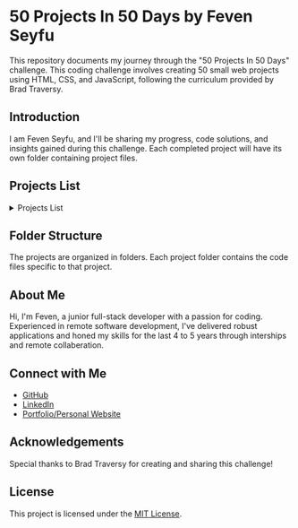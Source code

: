 # 50 Projects In 50 Days by Feven Seyfu

This repository documents my journey through the "50 Projects In 50 Days" challenge. This coding challenge involves creating 50 small web projects using HTML, CSS, and JavaScript, following the curriculum provided by Brad Traversy.

## Introduction

I am Feven Seyfu, and I'll be sharing my progress, code solutions, and insights gained during this challenge. Each completed project will have its own folder containing project files.

## Projects List 

<details>
<summary>Projects List</summary>

### Day 1: [Expanding Cards](https://github.com/FevenSeyfu/50-projects-50-day-Feven)
- Dynamic and visually appealing card layouts with HTML, CSS, and JavaScript.A list of image cards that expand on click.
- Focus Point : CSS Transform, Transition and JS event handling

### Day 2: [Progress Steps](https://github.com/FevenSeyfu/50-projects-50-day-Feven)
- Dynamic and visually appealing circles taking track of progress in respone to button click with HTML, CSS, and JavaScript
- Focus Point : CSS Transform, Transition and JS event handling

### Day 3: [Rotating Navigation Animation](https://github.com/FevenSeyfu/50-projects-50-day-Feven)
- Rotating Navigation Animation :  A ui with close and open button with rotating animation to hide or show the Navigation menu built with HTML, CSS, and JavaScript.
- Focus point : CSS Transform and Transition

### Day 4: [Hidden Search  Widget](https://github.com/FevenSeyfu/50-projects-50-day-Feven)
- Hidden Search  Widget : A Search bar widget with transition where the search input is only visible and on focus on click and hidden on click of the icon built with HTML, CSS, and JavaScript.
- Focus point : CSS Transition and Transform

### Day 5: [Blurry Loading](https://github.com/FevenSeyfu/50-projects-50-day-Feven)
- Blurry Loading : A Blurry image loading on page reload with counting percentile built with HTML, CSS, and JavaScript.
- Focus point : CSS filter property and background image

### Day 6: [Scroll Animation](https://github.com/FevenSeyfu/50-projects-50-day-Feven)
- Scroll Animation : A scroll animation with container boxes where boxes slide to be visible on scroll, for even numbered boxes slide from left and odd from right, built with HTML, CSS, and JavaScript.
- Focus point : CSS transfrom and transition,JS on scroll event and getBoundingClientRect function

### Day 7: [Split Landing page](https://github.com/FevenSeyfu/50-projects-50-day-Feven)
- Split Landing page : A Landing page with split cards that enlarge or minimize on hover with smooth transitions, built with HTML, CSS, and JavaScript.
- Focus point : CSS transfrom and transition,JS mouseenter and mouseleave events

### Day 8: [Form Wave Animation](https://github.com/FevenSeyfu/50-projects-50-day-Feven)
- Form Wave Animation : A login form ui that creates wavy animation and change colors of the labels when input field is active or in focus, built with HTML, CSS, and JavaScript.
- Focus point : CSS transfrom and transition,HTML form

### Day 9: [Sound Board](https://github.com/FevenSeyfu/50-projects-50-day-Feven)
- Sound Board : A clickable card that plays an audio depending on the clicked sound name, built with HTML, CSS, and JavaScript.
- Focus point : HTML audio element, JS event handling and play()

### Day 10: [Dad Jokes](https://github.com/FevenSeyfu/50-projects-50-day-Feven)
- Dad Jokes: An app that fetches and displays random jokes from an api with a click of a button , built with HTML, CSS, and JavaScript.
- Focus point : Javascript -event handling, Api call, Fetch()

### Day 11: [Event KeyCodes](https://github.com/FevenSeyfu/50-projects-50-day-Feven)
- Event KeyCodes: A mini app when key press that renders details of Key like the key,key code(numerical) and key code for the pressed key, built with HTML, CSS, and JavaScript.
- Focus point : Javascript -event handling on key down, html-small element

### Day 12: [FAQ Collapse](https://github.com/FevenSeyfu/50-projects-50-day-Feven)
- FAQ Collapse: A mini app that display FAQ with a toggle button to hide and expand details, built with HTML, CSS, and JavaScript.
- Focus point : Javascript Event Handler, HTML and css-toggle,  fontawesome icons

### Day 13: [Random Choice Picker](https://github.com/FevenSeyfu/50-projects-50-day-Feven)
- Random Choice Picker : A mini project that creats tags from input separate each tag when encounter comma,and picks random tag on inter, built with HTML, CSS, and JavaScript.
- Focus point : Javascript Event Handler(keyup),asynch with setInterval(),setTimeout() HTML and css-style spans

### Day 14: [Animated Navigation](https://github.com/FevenSeyfu/50-projects-50-day-Feven)
- Animated Navigation : A  Nav bar that is active or hidden on a click of a button with cool animation to for transition, built with HTML, CSS, and JavaScript.
- Focus point : Javascript Event Handler(click) and toggel class,HTML and css-animation with transition and transformations

### Day 15: [Incrementing Counter](https://github.com/FevenSeyfu/50-projects-50-day-Feven)
- Incrementing Counter : A UI to diplay social media counts with an incrementing counter starting from zero to total, built with HTML, CSS, and JavaScript.
- Focus point : Javascript incementing counter,font awesome Icons

### Day 16: [Drink Water](https://github.com/FevenSeyfu/50-projects-50-day-Feven)
- Drink Water : A mini app to track water in take with a click of a button, built with HTML, CSS, and JavaScript.
- Focus point : Javascript event handling,CSS shapes with border

### Day 18: [Background Slider](https://github.com/FevenSeyfu/50-projects-50-day-Feven)
- Background Slider: A UI with background image and a slider to view the focused image, with a left and righ arrow click can slide between images, built with HTML, CSS, and JavaScript.
- Focus point : Javascript event handling,CSS background image and cover, psudo-element before

### Day 19: [Theme Clock](https://github.com/FevenSeyfu/50-projects-50-day-Feven)
- Theme Clock: A simple app that displays time and date with both digital and analogy clock integrated with toggle button to change theme to light/ dark on click, built with HTML, CSS, and JavaScript.
- Focus point : Javascript event handling,Date(),CSS-changing theme

### Day 20: [Button Ripple Effect](https://github.com/FevenSeyfu/50-projects-50-day-Feven)
- Button Ripple Effect: A simple ui with centered button, on click button has ripple effect, built with HTML, CSS, and JavaScript.
- Focus point : Javascript event handling,CSS-animation

### Day 21: [Drag and Drop](https://github.com/FevenSeyfu/50-projects-50-day-Feven)
- Drag and drop: A simple UI with 5 boxes and drag and drop images from box to box , built with HTML, CSS, and JavaScript.
- Focus point : HTML -drag and Drop ,Javascript event handling and class,CSS-background image

### Day 21: [Drawing APP](https://github.com/FevenSeyfu/50-projects-50-day-Feven)
- Drawing APP: A mini app with simple ui that has canvas to draw on and functional operators to increase/decrease stroke size,change color and clear all, built with HTML, CSS, and JavaScript.
- Focus point : HTML-Canvas,Javascript event handling and getContext(),drwing,circle and lines
</details>

## Folder Structure

The projects are organized in folders. Each project folder contains the code files specific to that project.

## About Me

Hi, I'm Feven, a junior full-stack developer with a passion for coding. Experienced in remote software development, I've delivered robust applications and honed my skills for the last 4 to 5 years through interships and remote collaberation. 

## Connect with Me

- [GitHub](https://github.com/FevenSeyfu)
- [LinkedIn](https://www.linkedin.com/in/fevenseyfu/)
- [Portfolio/Personal Website](https://fevenseyfu.github.io/Feven-portfolio-v1/)

## Acknowledgements

Special thanks to Brad Traversy for creating and sharing this challenge!

## License

This project is licensed under the [MIT License](LICENSE).
